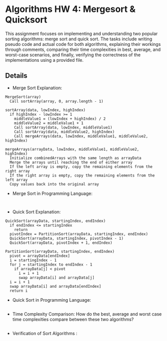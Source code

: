# Algorithms HW 4: Mergesort & Quicksort
This assignment focuses on implementing and understanding two popular sorting algorithms: merge sort and quick sort. The tasks include writing pseudo code and actual code for both algorithms, explaining their workings 
through comments, comparing their time complexities in best, average, and worst-case scenarios, and finally, verifying the correctness of the implementations using a provided file.

## Details

- Merge Sort Explanation:
```plaintext
MergeSort(array)
  Call sortArray(array, 0, array.length - 1)

sortArray(data, lowIndex, highIndex)
  if highIndex - lowIndex >= 1
    middleValue1 = (lowIndex + highIndex) / 2
    middleValue2 = middleValue1 + 1
    Call sortArray(data, lowIndex, middleValue1)
    Call sortArray(data, middleValue2, highIndex)
    Call mergeArrays(data, lowIndex, middleValue1, middleValue2, highIndex)

mergeArrays(arrayData, lowIndex, middleValue1, middleValue2, highIndex)
  Initialize combinedArrays with the same length as arrayData
  Merge the arrays until reaching the end of either array
  If the left array is empty, copy the remaining elements from the right array
  If the right array is empty, copy the remaining elements from the left array
  Copy values back into the original array
```
- Merge Sort in Programming Language:
```plaintext
 
```
- Quick Sort Explanation:
```plaintext
QuickSort(arrayData, startingIndex, endIndex)
  if endIndex <= startingIndex
    return
  pivotIndex = PartitionSort(arrayData, startingIndex, endIndex)
  QuickSort(arrayData, startingIndex, pivotIndex - 1)
  QuickSort(arrayData, pivotIndex + 1, endIndex)

PartitionSort(arrayData, startingIndex, endIndex)
  pivot = arrayData[endIndex]
  i = startingIndex - 1
  for j = startingIndex to endIndex - 1
    if arrayData[j] < pivot
      i = i + 1
      swap arrayData[i] and arrayData[j]
  i = i + 1
  swap arrayData[i] and arrayData[endIndex]
  return i
```
- Quick Sort in Programming Language:
```plaintext

```
- Time Complexity Comparison:
  How do the best, average and worst case time complexities compare between these two algorithms?
```plaintext

```
- Verification of Sort Algorithms : 
```plaintext

```
